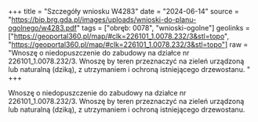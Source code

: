 +++
title = "Szczegóły wniosku W4283"
date = "2024-06-14"
source = "https://bip.brg.gda.pl/images/uploads/wnioski-do-planu-ogolnego/w4283.pdf"
tags = ["obręb: 0078", "wnioski-ogolne"]
geolinks = ["https://geoportal360.pl/map/#clk=226101_1.0078.232/3&stl=topo", "https://geoportal360.pl/map/#clk=226101_1.0078.232/3&stl=topo"]
raw = "Wnoszę o niedopuszczenie do zabudowy na działce nr 226101_1.0078.232/3. Wnoszę by teren przeznaczyć na zieleń urządzoną lub naturalną (dziką), z utrzymaniem i ochroną istniejącego drzewostanu. "
+++

Wnoszę o niedopuszczenie do zabudowy na działce nr 226101_1.0078.232/3.
Wnoszę by teren przeznaczyć na zieleń urządzoną lub naturalną (dziką), z utrzymaniem i
ochroną istniejącego drzewostanu.



